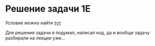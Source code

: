 # Решение задачи 1E

Условие можно найти [тут](https://contest.yandex.ru/contest/28699/problems/E/)

Для решения задачи я подумал, написал код, да и вообще задачу разбирали на лекции уже...

